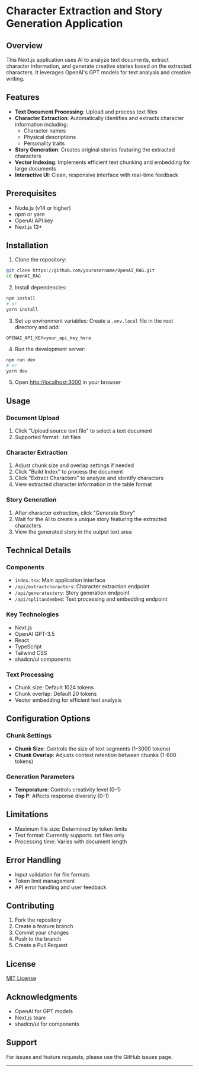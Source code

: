 # Character Extraction and Story Generation Application

## Overview
This Next.js application uses AI to analyze text documents, extract character information, and generate creative stories based on the extracted characters. It leverages OpenAI's GPT models for text analysis and creative writing.

## Features
- **Text Document Processing**: Upload and process text files
- **Character Extraction**: Automatically identifies and extracts character information including:
  - Character names
  - Physical descriptions
  - Personality traits
- **Story Generation**: Creates original stories featuring the extracted characters
- **Vector Indexing**: Implements efficient text chunking and embedding for large documents
- **Interactive UI**: Clean, responsive interface with real-time feedback

## Prerequisites
- Node.js (v14 or higher)
- npm or yarn
- OpenAI API key
- Next.js 13+

## Installation

1. Clone the repository:
```bash
git clone https://github.com/yourusername/OpenAI_RAG.git
cd OpenAI_RAG
```

2. Install dependencies:
```bash
npm install
# or
yarn install
```

3. Set up environment variables:
Create a `.env.local` file in the root directory and add:
```
OPENAI_API_KEY=your_api_key_here
```

4. Run the development server:
```bash
npm run dev
# or
yarn dev
```

5. Open [http://localhost:3000](http://localhost:3000) in your browser

## Usage

### Document Upload
1. Click "Upload source text file" to select a text document
2. Supported format: .txt files

### Character Extraction
1. Adjust chunk size and overlap settings if needed
2. Click "Build Index" to process the document
3. Click "Extract Characters" to analyze and identify characters
4. View extracted character information in the table format

### Story Generation
1. After character extraction, click "Generate Story"
2. Wait for the AI to create a unique story featuring the extracted characters
3. View the generated story in the output text area

## Technical Details

### Components
- `index.tsx`: Main application interface
- `/api/extractcharacters`: Character extraction endpoint
- `/api/generatestory`: Story generation endpoint
- `/api/splitandembed`: Text processing and embedding endpoint

### Key Technologies
- Next.js
- OpenAI GPT-3.5
- React
- TypeScript
- Tailwind CSS
- shadcn/ui components

### Text Processing
- Chunk size: Default 1024 tokens
- Chunk overlap: Default 20 tokens
- Vector embedding for efficient text analysis

## Configuration Options

### Chunk Settings
- **Chunk Size**: Controls the size of text segments (1-3000 tokens)
- **Chunk Overlap**: Adjusts context retention between chunks (1-600 tokens)

### Generation Parameters
- **Temperature**: Controls creativity level (0-1)
- **Top P**: Affects response diversity (0-1)

## Limitations
- Maximum file size: Determined by token limits
- Text format: Currently supports .txt files only
- Processing time: Varies with document length

## Error Handling
- Input validation for file formats
- Token limit management
- API error handling and user feedback

## Contributing
1. Fork the repository
2. Create a feature branch
3. Commit your changes
4. Push to the branch
5. Create a Pull Request

## License
[MIT License](LICENSE)

## Acknowledgments
- OpenAI for GPT models
- Next.js team
- shadcn/ui for components

## Support
For issues and feature requests, please use the GitHub issues page.

---
